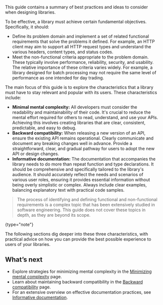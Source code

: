 [//]: # (title: Introduction)

This guide contains a summary of best practices and ideas to consider when designing libraries.

To be effective, a library must achieve certain fundamental objectives. Specifically, it should:

* Define its problem domain and implement a set of related functional requirements that solve the problems it defined. 
For example, an HTTP client may aim to support all HTTP request types and understand the various headers, content types, and status codes.
* Meet the non-functional criteria appropriate to the problem domain. These typically involve performance, reliability, security, and usability. 
The relative importance of these criteria varies widely. For example, a library designed for batch processing may not require the same level of performance as one intended for day trading.

The main focus of this guide is to explore the characteristics that a library must have to stay relevant and popular with its users. These characteristics include:

* **Minimal mental complexity:**  All developers must consider the readability and maintainability of their code. It's crucial to reduce the mental effort required for others to read, understand, and use your APIs. Achieving this involves creating libraries that are clear, consistent, predictable, and easy to debug.
* **Backward compatibility:** When releasing a new version of an API, ensure the existing API remains operational. Clearly communicate and document any breaking changes well in advance. Provide a straightforward, clear, and gradual pathway for users to adopt the new API or design changes.
* **Informative documentation:** The documentation that accompanies the library needs to do more than repeat function and type declarations. It should be comprehensive and specifically tailored to the library's audience. It should accurately reflect the needs and scenarios of various user roles, ensuring it provides essential information without being overly simplistic or complex. Always include clear examples, balancing explanatory text with practical code samples.

> The process of identifying and defining functional and non-functional requirements is a complex topic that has been extensively studied in software engineering. 
> This guide does not cover these topics in depth, as they are beyond its scope.
> 
{type="note"}

The following sections dig deeper into these three characteristics, with practical advice on how you can provide the 
best possible experience to users of your libraries.

## What’s next

* Explore strategies for minimizing mental complexity in the [Minimizing mental complexity](api-guidelines-minimizing-mental-complexity.md) page.
* Learn about maintaining backward compatibility in the [Backward compatibility](api-guidelines-backward-compatibility.md) page.
* For an extensive overview on effective documentation practices, see [Informative documentation](api-guidelines-informative-documentation.md).